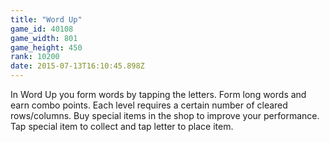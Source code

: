 ```yaml
---
title: "Word Up"
game_id: 40108
game_width: 801
game_height: 450
rank: 10200
date: 2015-07-13T16:10:45.898Z
---
```

In Word Up you form words by tapping the letters. Form long words and earn combo points. Each level requires a certain number of cleared rows/columns. Buy special items in the shop to improve your performance. Tap special item to collect and tap letter to place item.